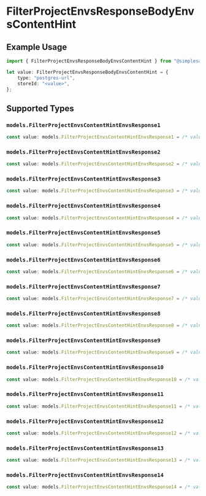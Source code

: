# FilterProjectEnvsResponseBodyEnvsContentHint

## Example Usage

```typescript
import { FilterProjectEnvsResponseBodyEnvsContentHint } from "@simplesagar/vercel/models/filterprojectenvsop.js";

let value: FilterProjectEnvsResponseBodyEnvsContentHint = {
    type: "postgres-url",
    storeId: "<value>",
};
```

## Supported Types

### `models.FilterProjectEnvsContentHintEnvsResponse1`

```typescript
const value: models.FilterProjectEnvsContentHintEnvsResponse1 = /* values here */
```

### `models.FilterProjectEnvsContentHintEnvsResponse2`

```typescript
const value: models.FilterProjectEnvsContentHintEnvsResponse2 = /* values here */
```

### `models.FilterProjectEnvsContentHintEnvsResponse3`

```typescript
const value: models.FilterProjectEnvsContentHintEnvsResponse3 = /* values here */
```

### `models.FilterProjectEnvsContentHintEnvsResponse4`

```typescript
const value: models.FilterProjectEnvsContentHintEnvsResponse4 = /* values here */
```

### `models.FilterProjectEnvsContentHintEnvsResponse5`

```typescript
const value: models.FilterProjectEnvsContentHintEnvsResponse5 = /* values here */
```

### `models.FilterProjectEnvsContentHintEnvsResponse6`

```typescript
const value: models.FilterProjectEnvsContentHintEnvsResponse6 = /* values here */
```

### `models.FilterProjectEnvsContentHintEnvsResponse7`

```typescript
const value: models.FilterProjectEnvsContentHintEnvsResponse7 = /* values here */
```

### `models.FilterProjectEnvsContentHintEnvsResponse8`

```typescript
const value: models.FilterProjectEnvsContentHintEnvsResponse8 = /* values here */
```

### `models.FilterProjectEnvsContentHintEnvsResponse9`

```typescript
const value: models.FilterProjectEnvsContentHintEnvsResponse9 = /* values here */
```

### `models.FilterProjectEnvsContentHintEnvsResponse10`

```typescript
const value: models.FilterProjectEnvsContentHintEnvsResponse10 = /* values here */
```

### `models.FilterProjectEnvsContentHintEnvsResponse11`

```typescript
const value: models.FilterProjectEnvsContentHintEnvsResponse11 = /* values here */
```

### `models.FilterProjectEnvsContentHintEnvsResponse12`

```typescript
const value: models.FilterProjectEnvsContentHintEnvsResponse12 = /* values here */
```

### `models.FilterProjectEnvsContentHintEnvsResponse13`

```typescript
const value: models.FilterProjectEnvsContentHintEnvsResponse13 = /* values here */
```

### `models.FilterProjectEnvsContentHintEnvsResponse14`

```typescript
const value: models.FilterProjectEnvsContentHintEnvsResponse14 = /* values here */
```

